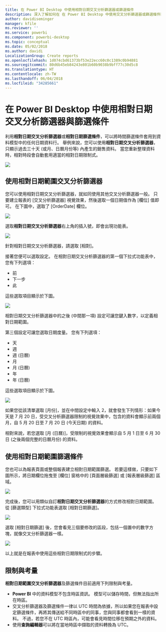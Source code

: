 ```yaml
---
title: 在 Power BI Desktop 中使用相對日期交叉分析篩選器或篩選條件
description: 深入了解如何在 在 Power BI Desktop 中使用交叉分析篩選器或篩選條件限制相對日期範圍
author: davidiseminger
manager: kfile
ms.reviewer: ''
ms.service: powerbi
ms.component: powerbi-desktop
ms.topic: conceptual
ms.date: 05/02/2018
ms.author: davidi
LocalizationGroup: Create reports
ms.openlocfilehash: 1d074cbd61373bf53e22ecc60c0c1389c0b94881
ms.sourcegitcommit: 80d6b45eb84243e801b60b9038b9bff77c30d5c8
ms.translationtype: HT
ms.contentlocale: zh-TW
ms.lasthandoff: 06/04/2018
ms.locfileid: "34285661"
---
```

# <a name="use-a-relative-date-slicer-and-filter-in-power-bi-desktop"></a>在 Power BI Desktop 中使用相對日期交叉分析篩選器與篩選條件
利用**相對日期交叉分析篩選器**或**相對日期篩選條件**，可以將時間篩選條件套用到資料模型中的任何日期資料行。 舉例來說，您可以使用**相對日期交叉分析篩選器**，只顯示過去三十天 (或月、日曆月份等) 內產生的銷售資料。 當您重新整理資料時，相對時段會自動套用適當的相對日期限制式。

![](media/desktop-slicer-filter-date-range/relative-date-range-slicer-filter_01.png)

## <a name="using-the-relative-date-range-slicer"></a>使用相對日期範圍交叉分析篩選器
您可以使用相對日期交叉分析篩選器，就如同使用其他交叉分析篩選器一般。 只要建立報表的 [交叉分析篩選器] 視覺效果，然後選取一個日期值作為 [欄位] 值即可。 在下圖中，選取了 [OrderDate] 欄位。

![](media/desktop-slicer-filter-date-range/relative-date-range-slicer-filter_02.png)

選取**相對日期交叉分析篩選器**右上角的插入號，即會出現功能表。

![](media/desktop-slicer-filter-date-range/relative-date-range-slicer-filter_03.png)

針對相對日期交叉分析篩選器，請選取 [相對]。

接著您便可以選取設定。 在相對日期交叉分析篩選器的第一個下拉式功能表中，您有下列選項：

* 前
* 下一步
* 此

這些選取項目顯示於下圖。

![](media/desktop-slicer-filter-date-range/relative-date-range-slicer-filter_04.png)

相對日期交叉分析篩選器中的之後 (中間那一項) 設定可讓您鍵入數字，以定義相對日期範圍。

第三個設定可讓您選取日期度量。 您有下列選項：

* 天
* 週
* 週 (日曆)
* 月
* 月 (日曆)
* 年
* 年 (日曆)

這些選取項目顯示於下圖。

![](media/desktop-slicer-filter-date-range/relative-date-range-slicer-filter_05.png)

如果您從該清單選取 [月份]，並在中間設定中輸入 2，就會發生下列情形：如果今天是 7 月 20 日，受交叉分析篩選器限制的視覺效果中，包含的資料會顯示前兩個月，自 5 月 20 日至 7 月 20 日 (今天日期) 的資料。

相對來說，若您選取 [月 (日曆)]，受限制的視覺效果會顯示自 5 月 1 日至 6 月 30 日 (之後兩個完整的日曆月份) 的資料。

## <a name="using-the-relative-date-range-filter"></a>使用相對日期範圍篩選條件
您也可以為報表頁面或整個報表建立相對日期範圍篩選。 若要這樣做，只要如下圖所示，將日期欄位拖曳至 [欄位] 窗格中的 [頁面層級篩選] 或 [報表層級篩選] 區域。

![](media/desktop-slicer-filter-date-range/relative-date-range-slicer-filter_06.png)

完成後，您可以用類似自訂**相對日期交叉分析篩選器**的方式修改相對日期範圍。 從 [篩選類型] 下拉式功能表選取 [相對日期篩選]。

![](media/desktop-slicer-filter-date-range/relative-date-range-slicer-filter_07.png)

選取 [相對日期篩選] 後，您會看見三個要修改的區段，包括一個置中的數字方塊，就像交叉分析篩選器一樣。

![](media/desktop-slicer-filter-date-range/relative-date-range-slicer-filter_08.png)

以上就是在報表中使用這些相對日期限制式的步驟。

## <a name="limitations-and-considerations"></a>限制與考量
**相對日期範圍交叉分析篩選器**及篩選條件目前適用下列限制與考量。

* **Power BI** 中的資料模型不包含時區資訊。 模型可以儲存時間，但無法指出所在時區。
* 交叉分析篩選器及篩選條件一律以 UTC 時間為依據，所以如果您在報表中設定篩選條件，再將其傳送給不同時區中的同事，您與同事都會看到一樣的資料。 不過，若您不在 UTC 時區內，可能會看見時間位移在預期之外的資料。
* 使用**查詢編輯器**可以將在當地時區中擷取的資料轉換為 UTC。

